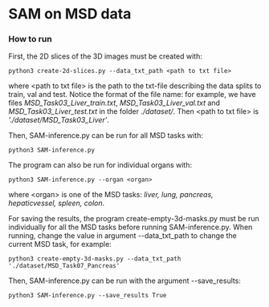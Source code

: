 # SAM on MSD data



### How to run

First, the 2D slices of the 3D images must be created with:

```
python3 create-2d-slices.py --data_txt_path <path to txt file>
```

where \<path to txt file\> is the path to the txt-file describing the data splits to train, val and test. Notice the format of the file name: for example, we have files *MSD_Task03_Liver_train.txt*, *MSD_Task03_Liver_val.txt* and *MSD_Task03_Liver_test.txt* in the folder *./dataset/*. Then  \<path to txt file\> is *'./dataset/MSD_Task03_Liver'*.

Then, SAM-inference.py can be run for all MSD tasks with:

```
python3 SAM-inference.py
```


The program can also be run for individual organs with:

```
python3 SAM-inference.py --organ <organ>
```

where \<organ\> is one of the MSD tasks: *liver, lung, pancreas, hepaticvessel, spleen, colon*.


For saving the results, the program create-empty-3d-masks.py must be run individually for all the MSD tasks before running SAM-inference.py. When running, change the value in argument --data_txt_path to change the current MSD task, for example:

```
python3 create-empty-3d-masks.py --data_txt_path './dataset/MSD_Task07_Pancreas'
```

Then, SAM-inference.py can be run with the argument --save_results:

```
python3 SAM-inference.py --save_results True
```